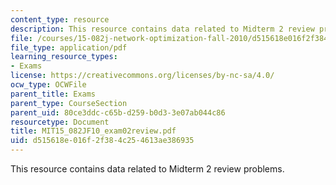 ```yaml
---
content_type: resource
description: This resource contains data related to Midterm 2 review problems.
file: /courses/15-082j-network-optimization-fall-2010/d515618e016f2f384c254613ae386935_MIT15_082JF10_exam02review.pdf
file_type: application/pdf
learning_resource_types:
- Exams
license: https://creativecommons.org/licenses/by-nc-sa/4.0/
ocw_type: OCWFile
parent_title: Exams
parent_type: CourseSection
parent_uid: 80ce3ddc-c65b-d259-b0d3-3e07ab044c86
resourcetype: Document
title: MIT15_082JF10_exam02review.pdf
uid: d515618e-016f-2f38-4c25-4613ae386935
---
```

This resource contains data related to Midterm 2 review problems.